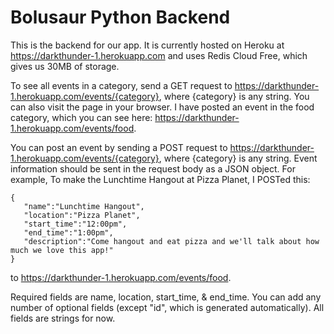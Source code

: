 # Bolusaur Python Backend

This is the backend for our app. It is currently hosted on Heroku at https://darkthunder-1.herokuapp.com and uses Redis Cloud Free, which gives us 30MB of storage.

To see all events in a category, send a GET request to https://darkthunder-1.herokuapp.com/events/{category}, where {category} is any string. You can also visit the page in your browser. I have posted an event in the food category, which you can see here: https://darkthunder-1.herokuapp.com/events/food.

You can post an event by sending a POST request to https://darkthunder-1.herokuapp.com/events/{category}, where {category} is any string. Event information should be sent in the request body as a JSON object. For example, To make the Lunchtime Hangout at Pizza Planet, I POSTed this: 
``` 
{
   "name":"Lunchtime Hangout",
   "location":"Pizza Planet",
   "start_time":"12:00pm",
   "end_time":"1:00pm",
   "description":"Come hangout and eat pizza and we'll talk about how much we love this app!"
} 
```
to https://darkthunder-1.herokuapp.com/events/food.

Required fields are name, location, start_time, & end_time. You can add any number of optional fields (except "id", which is generated automatically). All fields are strings for now.
